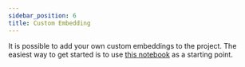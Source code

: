 ```yaml
---
sidebar_position: 6
title: Custom Embedding
---
```


It is possible to add your own custom embeddings to the project.
The easiest way to get started is to use [this notebook][custom-embeddings-notebook] as a starting point.

[custom-embeddings-notebook]: (https://github.com/encord-team/encord-active/blob/main/examples/adding-own-custom-embeddings.ipynb)
